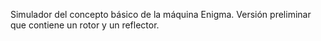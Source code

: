 Simulador del concepto básico de la máquina Enigma.
Versión preliminar que contiene un rotor y un reflector.
